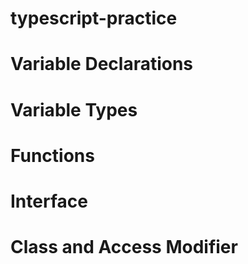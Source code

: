 # typescript-practice


# Variable Declarations
# Variable Types
# Functions
# Interface
# Class and Access Modifier
